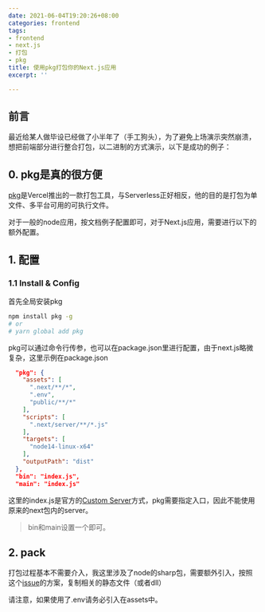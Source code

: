 ```yaml
---
date: 2021-06-04T19:20:26+08:00
categories: frontend
tags:
- frontend
- next.js
- 打包
- pkg
title: 使用pkg打包你的Next.js应用
excerpt: ''

---
```

## 前言

最近给某人做毕设已经做了小半年了（手工狗头），为了避免上场演示突然崩溃，想把前端部分进行整合打包，以二进制的方式演示，以下是成功的例子：

## 0. pkg是真的很方便

[pkg](https://www.npmjs.com/package/pkg)是Vercel推出的一款打包工具，与Serverless正好相反，他的目的是打包为单文件、多平台可用的可执行文件。

对于一般的node应用，按文档例子配置即可，对于Next.js应用，需要进行以下的额外配置。

## 1. 配置

### 1.1 Install & Config

首先全局安装pkg

```bash
npm install pkg -g
# or
# yarn global add pkg
```

pkg可以通过命令行传参，也可以在package.json里进行配置，由于next.js略微复杂，这里示例在package.json

```json
  "pkg": {
    "assets": [
      ".next/**/*",
      ".env",
      "public/**/*"
    ],
    "scripts": [
      ".next/server/**/*.js"
    ],
    "targets": [
      "node14-linux-x64"
    ],
    "outputPath": "dist"
  },
  "bin": "index.js",
  "main": "index.js"
```

这里的index.js是官方的[Custom Server](https://nextjs.org/docs/advanced-features/custom-server)方式，pkg需要指定入口，因此不能使用原来的next包内的server。

> bin和main设置一个即可。

## 2. pack

打包过程基本不需要介入，我这里涉及了node的sharp包，需要额外引入，按照这个[issue](https://github.com/lovell/sharp/issues/826)的方案，复制相关的静态文件（或者dll）

请注意，如果使用了.env请务必引入在assets中。